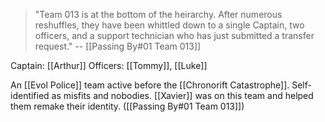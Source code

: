 > "Team 013 is at the bottom of the heirarchy. After numerous reshuffles, they have been whittled down to a single Captain, two officers, and a support technician who has just submitted a transfer request."
> -- [[Passing By#01 Team 013]]

Captain: [[Arthur]]
Officers: [[Tommy]], [[Luke]]

An [[Evol Police]] team active before the [[Chronorift Catastrophe]]. Self-identified as misfits and nobodies. [[Xavier]] was on this team and helped them remake their identity. ([[Passing By#01 Team 013]])